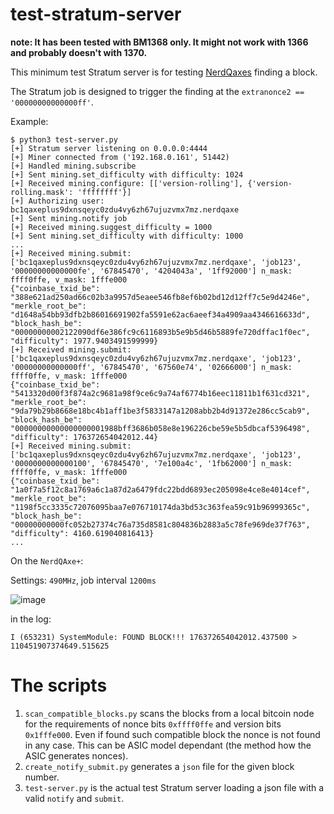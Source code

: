 # test-stratum-server

**note: It has been tested with BM1368 only. It might not work with 1366 and probably doesn't with 1370.**

This minimum test Stratum server is for testing [NerdQaxes](https://github.com/shufps/qaxe) finding a block.

The Stratum job is designed to trigger the finding at the `extranonce2 == '00000000000000ff'`.

Example:
```
$ python3 test-server.py 
[+] Stratum server listening on 0.0.0.0:4444
[+] Miner connected from ('192.168.0.161', 51442)
[+] Handled mining.subscribe
[+] Sent mining.set_difficulty with difficulty: 1024
[+] Received mining.configure: [['version-rolling'], {'version-rolling.mask': 'ffffffff'}]
[+] Authorizing user: bc1qaxeplus9dxnsqeyc0zdu4vy6zh67ujuzvmx7mz.nerdqaxe
[+] Sent mining.notify job
[+] Received mining.suggest_difficulty = 1000
[+] Sent mining.set_difficulty with difficulty: 1000
...
[+] Received mining.submit: ['bc1qaxeplus9dxnsqeyc0zdu4vy6zh67ujuzvmx7mz.nerdqaxe', 'job123', '00000000000000fe', '67845470', '4204043a', '1ff92000'] n_mask: ffff0ffe, v_mask: 1fffe000
{"coinbase_txid_be": "388e621ad250ad66c02b3a9957d5eaee546fb8ef6b02bd12d12ff7c5e9d4246e", "merkle_root_be": "d1648a54bb93dfb2b86016691902fa5591e62ac6aeef34a4909aa4346616633d", "block_hash_be": "00000000002122090df6e386fc9c6116893b5e9b5d46b5889fe720dffac1f0ec", "difficulty": 1977.9403491599999}
[+] Received mining.submit: ['bc1qaxeplus9dxnsqeyc0zdu4vy6zh67ujuzvmx7mz.nerdqaxe', 'job123', '00000000000000ff', '67845470', '67560e74', '02666000'] n_mask: ffff0ffe, v_mask: 1fffe000
{"coinbase_txid_be": "5413320d00f3f874a2c9681a98f9ce6c9a74af6774b16eec11811b1f631cd321", "merkle_root_be": "9da79b29b8668e18bc4b1aff1be3f5833147a1208abb2b4d91372e286cc5cab9", "block_hash_be": "00000000000000000001988bff3686b058e8e196226cbe59e5b5dbcaf5396498", "difficulty": 176372654042012.44}
[+] Received mining.submit: ['bc1qaxeplus9dxnsqeyc0zdu4vy6zh67ujuzvmx7mz.nerdqaxe', 'job123', '0000000000000100', '67845470', '7e100a4c', '1fb62000'] n_mask: ffff0ffe, v_mask: 1fffe000
{"coinbase_txid_be": "1a0f7a5f12c8a1769a6c1a87d2a6479fdc22bdd6893ec205098e4ce8e4014cef", "merkle_root_be": "1198f5cc3335c72076095baa7e076710174da3bd53c363fea59c91b96999365c", "block_hash_be": "00000000000fc052b27374c76a735d8581c804836b2883a5c78fe969de37f763", "difficulty": 4160.619040816413}
...
```

On the `NerdQAxe+`:

Settings: `490MHz`, job interval `1200ms`

![image](https://github.com/user-attachments/assets/dd45f31f-5907-490e-a6e5-e37a5282f3ea)

in the log:
```
I (653231) SystemModule: FOUND BLOCK!!! 176372654042012.437500 > 110451907374649.515625
```


# The scripts

1. `scan_compatible_blocks.py` scans the blocks from a local bitcoin node for the requirements of nonce bits `0xffff0ffe` and version bits `0x1fffe000`. Even if found such compatible block the nonce is not found in any case. This can be ASIC model dependant (the method how the ASIC generates nonces).
2. `create_notify_submit.py` generates a `json` file for the given block number.
3. `test-server.py` is the actual test Stratum server loading a json file with a valid `notify` and `submit`.






